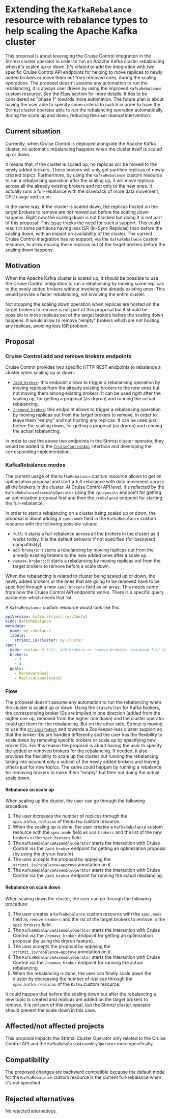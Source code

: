# Extending the `KafkaRebalance` resource with rebalance types to help scaling the Apache Kafka cluster

This proposal is about leveraging the Cruise Control integration in the Strimzi cluster operator in order to run an Apache Kafka cluster rebalancing when it's scaled up or down.
It's related to add the integration with two specific Cruise Control API endpoints for helping to move replicas to newly added brokers or move them out from removed ones, during the scaling operations.
The proposal doesn't assume any automation to run the rebalancing, it is always user driven by using the improved `KafkaRebalance` custom resource. See the [Flow](#flow) section for more details.
It has to be considered as "phase 1" towards more automation.
The future plan is about having the user able to specify some criteria to match in order to have the Strimzi cluster operator able to run the rebalancing operation automatically during the scale up and down, reducing the user manual intervention.

## Current situation

Currently, when Cruise Control is deployed alongside the Apache Kafka cluster, no automatic rebalancing happens when the cluster itself is scaled up or down.

It means that, if the cluster is scaled up, no replicas will be moved to the newly added brokers.
These brokers will only get partition replicas of newly created topics.
Furthermore, by using the `KafkaRebalance` custom resource to run a rebalancing operation after the scaling up, it will move replicas across all the already existing brokers and not only to the new ones.
It actually runs a full-rebalance with the drawback of more data movement, CPU usage and so on.

In the same way, if the cluster is scaled down, the replicas hosted on the target brokers to remove are not moved out before the scaling down happens.
Right now the scaling down is not blocked but doing it is not part of this proposal.
This [issue](https://github.com/strimzi/strimzi-kafka-operator/issues/6736) tracks the need for such a support.
This could result in some partitions having less ISR (In-Sync Replicas) than before the scaling down, with an impact on availability of the cluster.
The current Cruise Control integration has no support, via the `KafkaRebalance` custom resource, to allow moving these replicas out of the target brokers before the scaling down happens.

## Motivation

When the Apache Kafka cluster is scaled up, it should be possible to use the Cruise Control integration to run a rebalancing by moving some replicas to the newly added brokers without involving the already existing ones.
This would provide a faster rebalancing, not involving the entire cluster.

Not stopping the scaling down operation when replicas are hosted on the target brokers to remove is not part of this proposal but it should be possible to move replicas out of the target brokers before the scaling down happens.
It would allow to remove "empty" brokers which are not hosting any replicas, avoiding less ISR problem.

## Proposal

### Cruise Control add and remove brokers endpoints

Cruise Control provides two specific HTTP REST endpoints to rebalance a cluster when scaling up or down:

* [`/add_broker`](https://github.com/linkedin/cruise-control/wiki/REST-APIs#add-a-list-of-new-brokers-to-kafka-cluster): this endpoint allows to trigger a rebalancing operation by moving replicas from the already existing brokers to the new ones but not moving them among existing brokers. It can be used right after the scaling up, for getting a proposal (as dryrun) and running the actual rebalancing.
* [`/remove_broker`](https://github.com/linkedin/cruise-control/wiki/REST-APIs#decommission-a-list-of-brokers-from-the-kafka-cluster): this endpoint allows to trigger a rebalancing operation by moving replicas out from the target brokers to remove, in order to leave them "empty" and not hosting any replicas. It can be used just before the scaling down, for getting a proposal (as dryrun) and running the actual rebalancing.

In order to use the above two endpoints in the Strimzi cluster operator, they would be added to the [`CruiseControlApi`](https://github.com/strimzi/strimzi-kafka-operator/blob/main/cluster-operator/src/main/java/io/strimzi/operator/cluster/operator/resource/cruisecontrol/CruiseControlApi.java) interface and developing the corresponding implementation.

### KafkaRebalance modes

The current usage of the `KafkaRebalance` custom resource allows to get an optimization proposal and start a full-rebalance with data movement across all the brokers in the cluster.
At Cruise Control API level, it's reflected by the `KafkaRebalanceAssemblyOperator` using the `/proposals` endpoint for getting an optimization proposal first and then the `/rebalance` endpoint for starting the full-rebalance.

In order to start a rebalancing on a cluster being scaled up or down, the proposal is about adding a `spec.mode` field in the `KafkaRebalance` custom resource with the following possible values:

* `full`: it starts a full-rebalance across all the brokers in the cluster as it works today. It is the default behavior if not specified (for backward compatibility).
* `add-brokers`: it starts a rebalancing by moving replicas out from the already existing brokers to the new added ones after a scale up.
* `remove-brokers`: it starts a rebalancing by moving replicas out from the target brokers to remove before a scale down.

When the rebalancing is related to cluster being scaled up or down, the newly added brokers or the ones that are going to be removed have to be specified through a new `spec.brokers` field as an array.
This needs come from how the Cruise Control API endpoints works. There is a specific query parameter which needs that list.

A `KafkaRebalance` custom resource would look like this.

```yaml
apiVersion: kafka.strimzi.io/v1beta2
kind: KafkaRebalance
metadata:
  name: my-rebalance
  labels:
    strimzi.io/cluster: my-cluster
spec:
  mode: <value> # full, add-brokers or remove-brokers. Assuming full by default if the field is not specified.
  brokers:
    - 3
    - 4
  goals:
    - RackAwareGoal
    - ReplicaCapacityGoal
```

### Flow

The proposal doesn't assume any automation to run the rebalancing when the cluster is scaled up or down.
Using the `StatefulSet` for Kafka brokers, the corresponding broker IDs are implied in one direction (added from the higher one up, removed from the higher one down) and the cluster operator could get them for the rebalancing.
But on the other side, Strimzi is moving to use the [`StrimziPodSet`](https://github.com/strimzi/proposals/pull/44) and towards a ZooKeeper-less cluster support so that the broker IDs are handled differently and the user has the flexibility to scale down by removing specific brokers or scale up by specifying new broker IDs.
For this reason the proposal is about having the user to specify the added or removed brokers for the rebalancing.
If needed, it also provides the flexibility to scale up the cluster but running the rebalancing taking into account only a subset of the newly added brokers and leaving others just for new topics.
The same could happen by running a rebalance for removing brokers to make them "empty" but then not doing the actual scale down.

#### Rebalance on scale up

When scaling up the cluster, the user can go through the following procedure:

1. The user increases the number of replicas through the `spec.kafka.replicas` of the `Kafka` custom resource.
2. When the scaling up is done, the user creates a `KafkaRebalance` custom resource with the `spec.mode` field as `add-brokers` and the list of the new brokers in the `spec.brokers` field.
3. The `KafkaRebalanceAssemblyOperator` starts the interaction with Cruise Control via the `/add_broker` endpoint for getting an optimization proposal (by using the dryrun feature).
4. The user accepts the proposal by applying the `strimzi.io/rebalance=approve` annotation on it.
5. The `KafkaRebalanceAssemblyOperator` starts the interaction with Cruise Control via the `/add_broker` endpoint for running the actual rebalancing.

#### Rebalance on scale down

When scaling down the cluster, the user can go through the following procedure:

1. The user creates a `KafkaRebalance` custom resource with the `spec.mode` field as `remove-brokers` and the list of the target brokers to remove in the `spec.brokers` field.
2. The `KafkaRebalanceAssemblyOperator` starts the interaction with Cruise Control via the `/remove_broker` endpoint for getting an optimization proposal (by using the dryrun feature).
3. The user accepts the proposal by applying the `strimzi.io/rebalance=approve` annotation on it.
4. The `KafkaRebalanceAssemblyOperator` starts the interaction with Cruise Control via the `/remove_broker` endpoint for running the actual rebalancing.
5. When the rebalancing is done, the user can finally scale down the cluster by decreasing the number of replicas through the `spec.kafka.replicas` of the `Kafka` custom resource.

It could happen that before the scaling down but after the rebalancing a new topic is created and replicas are added on the target brokers to remove.
It is not part of this proposal, but the Strimzi cluster operator should prevent the scale down in this case.

## Affected/not affected projects

This proposal impacts the Strimzi Cluster Operator only related to the Cruise Control API and the `KafkaRebalanceAssemblyOperator` more specifically.

## Compatibility

The proposed changes are backward compatible because the default mode for the `KafkaRebalance` custom resource is the current full-rebalance when it's not specified.

## Rejected alternatives

No rejected alternatives.
